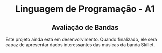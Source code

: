<h1 align="center">Linguagem de Programação - A1</h1>
<h2 align="center">Avaliação de Bandas</h2>
<p>
Este projeto ainda está em desenvolvimento. Quando finalizado, ele será capaz de apresentar dados interessantes das músicas da banda Skillet.
</p>
